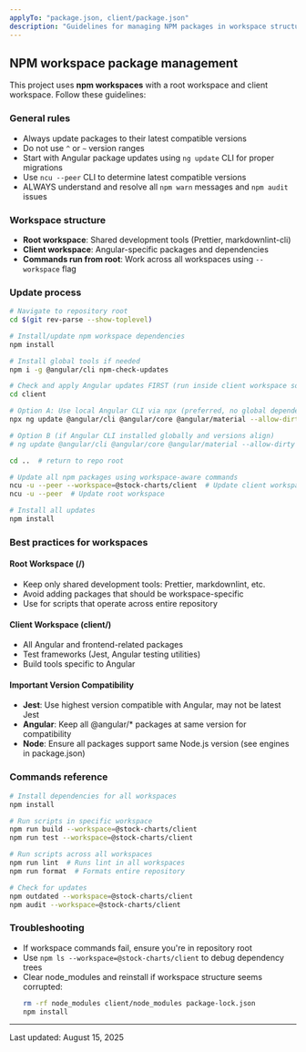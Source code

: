 ```yaml
---
applyTo: "package.json, client/package.json"
description: "Guidelines for managing NPM packages in workspace structure"
---
```


## NPM workspace package management

This project uses **npm workspaces** with a root workspace and client workspace. Follow these guidelines:

### General rules

- Always update packages to their latest compatible versions
- Do not use `^` or `~` version ranges
- Start with Angular package updates using `ng update` CLI for proper migrations
- Use `ncu --peer` CLI to determine latest compatible versions
- ALWAYS understand and resolve all `npm warn` messages and `npm audit` issues

### Workspace structure

- **Root workspace**: Shared development tools (Prettier, markdownlint-cli)
- **Client workspace**: Angular-specific packages and dependencies
- **Commands run from root**: Work across all workspaces using `--workspace` flag

### Update process

```bash
# Navigate to repository root
cd $(git rev-parse --show-toplevel)

# Install/update npm workspace dependencies
npm install

# Install global tools if needed
npm i -g @angular/cli npm-check-updates

# Check and apply Angular updates FIRST (run inside client workspace so migrations run in correct context)
cd client

# Option A: Use local Angular CLI via npx (preferred, no global dependency)
npx ng update @angular/cli @angular/core @angular/material --allow-dirty

# Option B (if Angular CLI installed globally and versions align)
# ng update @angular/cli @angular/core @angular/material --allow-dirty

cd ..  # return to repo root

# Update all npm packages using workspace-aware commands
ncu -u --peer --workspace=@stock-charts/client  # Update client workspace
ncu -u --peer  # Update root workspace

# Install all updates
npm install
```

### Best practices for workspaces

#### Root Workspace (/)

- Keep only shared development tools: Prettier, markdownlint, etc.
- Avoid adding packages that should be workspace-specific
- Use for scripts that operate across entire repository

#### Client Workspace (client/)

- All Angular and frontend-related packages
- Test frameworks (Jest, Angular testing utilities)
- Build tools specific to Angular

#### Important Version Compatibility

- **Jest**: Use highest version compatible with Angular, may not be latest Jest
- **Angular**: Keep all @angular/\* packages at same version for compatibility
- **Node**: Ensure all packages support same Node.js version (see engines in package.json)

### Commands reference

```bash
# Install dependencies for all workspaces
npm install

# Run scripts in specific workspace
npm run build --workspace=@stock-charts/client
npm run test --workspace=@stock-charts/client

# Run scripts across all workspaces
npm run lint  # Runs lint in all workspaces
npm run format  # Formats entire repository

# Check for updates
npm outdated --workspace=@stock-charts/client
npm audit --workspace=@stock-charts/client
```

### Troubleshooting

- If workspace commands fail, ensure you're in repository root
- Use `npm ls --workspace=@stock-charts/client` to debug dependency trees
- Clear node_modules and reinstall if workspace structure seems corrupted:
  ```bash
  rm -rf node_modules client/node_modules package-lock.json
  npm install
  ```

---

Last updated: August 15, 2025
